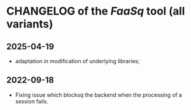 # CHANGELOG of the *FaaSq* tool (all variants)

## 2025-04-19

- adaptation in modification of underlying libraries;

## 2022-09-18

- Fixing issue which blocksq the backend when the processing of a session fails.
